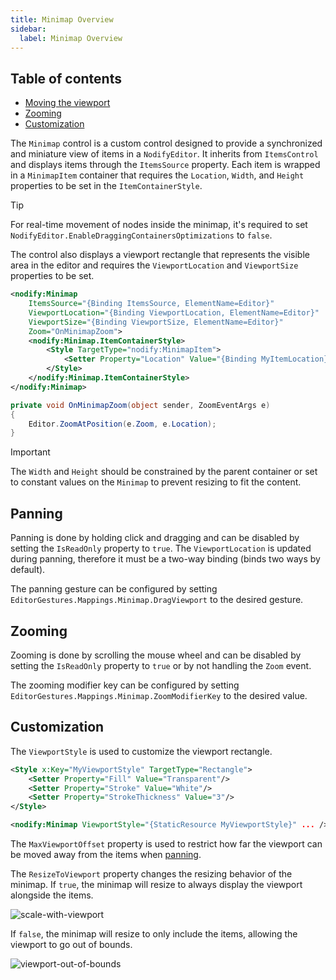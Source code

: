 ```yaml
---
title: Minimap Overview
sidebar:
  label: Minimap Overview
---
```


## Table of contents

- [Moving the viewport](#panning)
- [Zooming](#zooming)
- [Customization](#customization)

The `Minimap` control is a custom control designed to provide a synchronized and miniature view of items in a `NodifyEditor`. It inherits from `ItemsControl` and displays items through the `ItemsSource` property. Each item is wrapped in a `MinimapItem` container that requires the `Location`, `Width`, and `Height` properties to be set in the `ItemContainerStyle`.

> [!TIP]
> For real-time movement of nodes inside the minimap, it's required to set `NodifyEditor.EnableDraggingContainersOptimizations` to `false`.

The control also displays a viewport rectangle that represents the visible area in the editor and requires the `ViewportLocation` and `ViewportSize` properties to be set.

```xml
<nodify:Minimap
    ItemsSource="{Binding ItemsSource, ElementName=Editor}"
    ViewportLocation="{Binding ViewportLocation, ElementName=Editor}"
    ViewportSize="{Binding ViewportSize, ElementName=Editor}"
    Zoom="OnMinimapZoom">
    <nodify:Minimap.ItemContainerStyle>
        <Style TargetType="nodify:MinimapItem">
            <Setter Property="Location" Value="{Binding MyItemLocation}" />
        </Style>
    </nodify:Minimap.ItemContainerStyle>
</nodify:Minimap>
```

```csharp
private void OnMinimapZoom(object sender, ZoomEventArgs e)
{
    Editor.ZoomAtPosition(e.Zoom, e.Location);
}
```

> [!IMPORTANT]
> The `Width` and `Height` should be constrained by the parent container or set to constant values on the `Minimap` to prevent resizing to fit the content.

## Panning

Panning is done by holding click and dragging and can be disabled by setting the `IsReadOnly` property to `true`. The `ViewportLocation` is updated during panning, therefore it must be a two-way binding (binds two ways by default).

The panning gesture can be configured by setting `EditorGestures.Mappings.Minimap.DragViewport` to the desired gesture.

## Zooming

Zooming is done by scrolling the mouse wheel and can be disabled by setting the `IsReadOnly` property to `true` or by not handling the `Zoom` event.

The zooming modifier key can be configured by setting `EditorGestures.Mappings.Minimap.ZoomModifierKey` to the desired value.

## Customization

The `ViewportStyle` is used to customize the viewport rectangle.

```xml
<Style x:Key="MyViewportStyle" TargetType="Rectangle">
    <Setter Property="Fill" Value="Transparent"/>
    <Setter Property="Stroke" Value="White"/>
    <Setter Property="StrokeThickness" Value="3"/>
</Style>

<nodify:Minimap ViewportStyle="{StaticResource MyViewportStyle}" ... />
```

The `MaxViewportOffset` property is used to restrict how far the viewport can be moved away from the items when [panning](#panning).

The `ResizeToViewport` property changes the resizing behavior of the minimap.
If `true`, the minimap will resize to always display the viewport alongside the items.

![scale-with-viewport](https://github.com/user-attachments/assets/7a8887bf-f3f4-44d7-8311-6d9ba7869d78)

If `false`, the minimap will resize to only include the items, allowing the viewport to go out of bounds.

![viewport-out-of-bounds](https://github.com/user-attachments/assets/5d3b388e-8e40-4bfe-af3b-4c12fb47548d)

